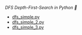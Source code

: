 *DFS Depth-First-Search in Python 🐍*


* [dfs_simple.py](dfs_simple.py)
* [dfs_simple_2.py](dfs_simple_2.py)
* [dfs_simple_3.py](dfs_simple_3.py)
